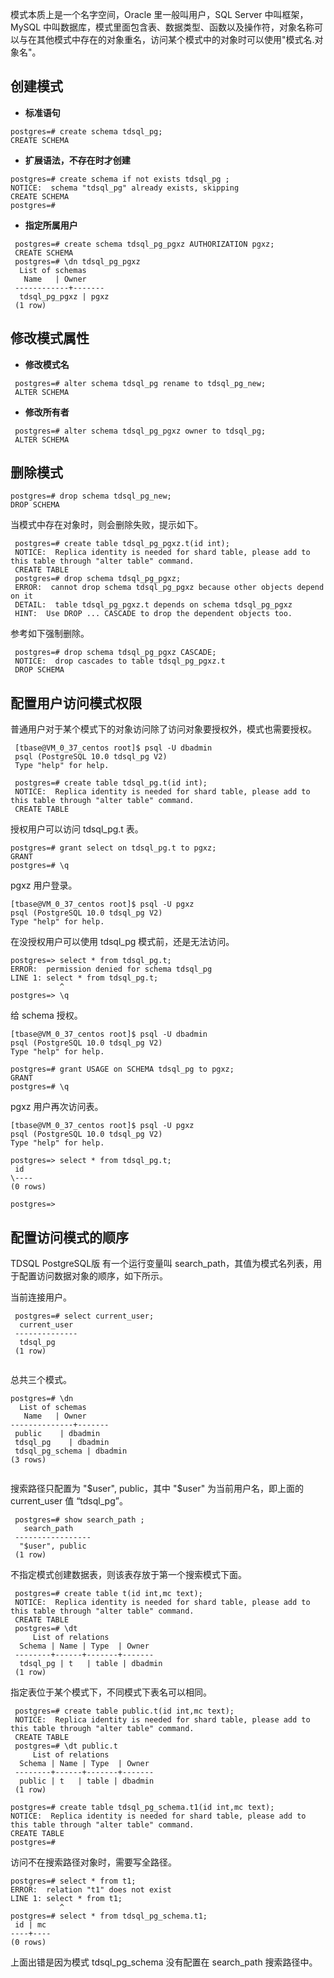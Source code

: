 模式本质上是一个名字空间，Oracle 里一般叫用户，SQL Server 中叫框架，MySQL 中叫数据库，模式里面包含表、数据类型、函数以及操作符，对象名称可以与在其他模式中存在的对象重名，访问某个模式中的对象时可以使用"模式名.对象名"。

## 创建模式
- **标准语句**
```
postgres=# create schema tdsql_pg;
CREATE SCHEMA
```
- **扩展语法，不存在时才创建**
```
postgres=# create schema if not exists tdsql_pg ;  
NOTICE:  schema "tdsql_pg" already exists, skipping
CREATE SCHEMA
postgres=# 
```
- **指定所属用户**
```
 postgres=# create schema tdsql_pg_pgxz AUTHORIZATION pgxz;
 CREATE SCHEMA
 postgres=# \dn tdsql_pg_pgxz
  List of schemas
   Name   | Owner 
 ------------+-------
  tdsql_pg_pgxz | pgxz
 (1 row)
```

## 修改模式属性
- **修改模式名**
```
 postgres=# alter schema tdsql_pg rename to tdsql_pg_new;
 ALTER SCHEMA
```
- **修改所有者**
```
 postgres=# alter schema tdsql_pg_pgxz owner to tdsql_pg;
 ALTER SCHEMA
```

## 删除模式
```
postgres=# drop schema tdsql_pg_new;
DROP SCHEMA
```

当模式中存在对象时，则会删除失败，提示如下。
```
 postgres=# create table tdsql_pg_pgxz.t(id int);
 NOTICE:  Replica identity is needed for shard table, please add to this table through "alter table" command.
 CREATE TABLE
 postgres=# drop schema tdsql_pg_pgxz;
 ERROR:  cannot drop schema tdsql_pg_pgxz because other objects depend on it
 DETAIL:  table tdsql_pg_pgxz.t depends on schema tdsql_pg_pgxz
 HINT:  Use DROP ... CASCADE to drop the dependent objects too.
```

参考如下强制删除。
```
 postgres=# drop schema tdsql_pg_pgxz CASCADE;
 NOTICE:  drop cascades to table tdsql_pg_pgxz.t
 DROP SCHEMA
```

## 配置用户访问模式权限
普通用户对于某个模式下的对象访问除了访问对象要授权外，模式也需要授权。
```
 [tbase@VM_0_37_centos root]$ psql -U dbadmin
 psql (PostgreSQL 10.0 tdsql_pg V2)
 Type "help" for help.
 
 postgres=# create table tdsql_pg.t(id int);
 NOTICE:  Replica identity is needed for shard table, please add to this table through "alter table" command.
 CREATE TABLE
```

授权用户可以访问 tdsql_pg.t 表。
```
postgres=# grant select on tdsql_pg.t to pgxz;
GRANT
postgres=# \q
```

pgxz 用户登录。
```
[tbase@VM_0_37_centos root]$ psql -U pgxz
psql (PostgreSQL 10.0 tdsql_pg V2)
Type "help" for help.
```

在没授权用户可以使用 tdsql_pg 模式前，还是无法访问。
```
postgres=> select * from tdsql_pg.t;
ERROR:  permission denied for schema tdsql_pg
LINE 1: select * from tdsql_pg.t;
           ^
postgres=> \q
```

给 schema 授权。
```
[tbase@VM_0_37_centos root]$ psql -U dbadmin
psql (PostgreSQL 10.0 tdsql_pg V2)
Type "help" for help.
 
postgres=# grant USAGE on SCHEMA tdsql_pg to pgxz;
GRANT
postgres=# \q
```

pgxz 用户再次访问表。
```
[tbase@VM_0_37_centos root]$ psql -U pgxz
psql (PostgreSQL 10.0 tdsql_pg V2)
Type "help" for help.
 
postgres=> select * from tdsql_pg.t;
 id 
\----
(0 rows)
 
postgres=> 
```

## 配置访问模式的顺序
TDSQL PostgreSQL版 有一个运行变量叫 search_path，其值为模式名列表，用于配置访问数据对象的顺序，如下所示。

当前连接用户。
```
 postgres=# select current_user;
  current_user 
 --------------
  tdsql_pg
 (1 row)
  
```

总共三个模式。
```
postgres=# \dn
  List of schemas
   Name   | Owner 
--------------+-------
 public    | dbadmin
 tdsql_pg    | dbadmin
 tdsql_pg_schema | dbadmin
(3 rows)
 
```

搜索路径只配置为 "$user", public，其中 "$user" 为当前用户名，即上面的 current_user 值 “tdsql_pg”。
```
 postgres=# show search_path ;
   search_path  
 -----------------
  "$user", public
 (1 row)
```

不指定模式创建数据表，则该表存放于第一个搜索模式下面。
```
 postgres=# create table t(id int,mc text);
 NOTICE:  Replica identity is needed for shard table, please add to this table through "alter table" command.
 CREATE TABLE
 postgres=# \dt
     List of relations
  Schema | Name | Type  | Owner 
 --------+------+-------+-------
  tdsql_pg | t   | table | dbadmin
 (1 row)
```

指定表位于某个模式下，不同模式下表名可以相同。
```
 postgres=# create table public.t(id int,mc text);
 NOTICE:  Replica identity is needed for shard table, please add to this table through "alter table" command.
 CREATE TABLE
 postgres=# \dt public.t 
     List of relations
  Schema | Name | Type  | Owner 
 --------+------+-------+-------
  public | t   | table | dbadmin
 (1 row)
```

```
postgres=# create table tdsql_pg_schema.t1(id int,mc text);    
NOTICE:  Replica identity is needed for shard table, please add to this table through "alter table" command.
CREATE TABLE
postgres=# 
```

访问不在搜索路径对象时，需要写全路径。
```
postgres=# select * from t1;
ERROR:  relation "t1" does not exist
LINE 1: select * from t1;
           ^
postgres=# select * from tdsql_pg_schema.t1;
 id | mc 
----+----
(0 rows)

```
上面出错是因为模式 tdsql_pg_schema 没有配置在 search_path 搜索路径中。

